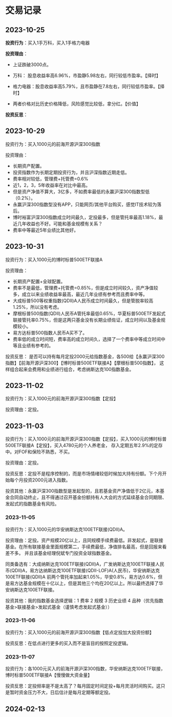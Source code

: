 # 交易记录

## 2023-10-25

**投资行为**：买入1手万科，买入1手格力电器

**投资理由**：

- 上证跌破3000点。

- 万科： 股息收益率高6.96%，市盈静5.98左右，同行较低市盈率。【择时】

- 格力电器：股息收益率高5.79%，且市盈静在7.8左右，同行较低市盈率。【择时】

- 两者价格对比历史价格降低，风险感觉比较低，拿分红。【价值】

**投资反思**：


## 2023-10-29

投资行为：买入1000元的前海开源沪深300指数

投资理由：

- 长期资产配置。
- 投资指数作为长期定期投资行为，并且沪深指数近期走低。
- 费率相对较低，管理费+托管费=0.6%
- 近1，2，3，5年收益率在对比中最高。
- 但是资产净值不算大，3亿多，不如费率最低的永赢沪深300指数型低（0.2%）。
- 永赢沪深300指数型没有APP，只能网页/其他平台购买，感觉IT技术较为落后。
- 博时裕富沪深300指数成立时间最久，定投最多，但是管托率最高1.18%，最近几年收益也不好。可能和基金规模有关系？
- 费率中等最近5年业绩比其他好。

## 2023-10-31

投资行为：买入1000元的博时标普500ETF联接A

投资理由：

- 长期资产配置+全球配置。
- 费率不是最低，管理费+托管费=0.85%，但是成立时间较久，资产净值较多，成立以来业绩收益率最高，最近几年业绩有参考而且费率中等。
- 大成标普500等权重指数(QDII)A人民币成立时间最久，但是管脱率较高1.25%，所以没有考虑。
- 摩根标普500指数(QDII)人民币A管托率最低0.65%，华夏标普500ETF发起式联接管托率0.75%，但是这两只基金没有长期业绩佐证，成立时间以及基金规模较小。
- 易方达标普500指数人民币A买不了。
- 费率低的成立时间短，费率高的成立时间久，选择了一个费率中等成立时间中等且业绩有参考的。

投资反思： 是否可以持有每月定投2000元给指数基金，各500给【永赢沪深300指数】【前海开源沪深300】【博时标普500ETF联接A】【摩根标普500指数】，
这样组合起来会费用和业绩进行组合，考虑纳斯达克100指数基金。


## 2023-11-02

投资行为：买入1000元的前海开源沪深300指数【定投】

投资理由：定投。

## 2023-11-03

投资行为：买入1000元的前海开源沪深300指数【定投】，买入1000元的博时标普500ETF联接A【定投】，买入4780元的个人养老金，
存入定期五年2.9%的定存中。对FOF和保险不熟悉，不买。

投资理由：定投。

投资反思：定投不是程序控制的，而是市场情绪较低时候加大持有份额。下个月开始每个月投资2000元进入指数。

投资其他：永赢沪深300指数型是发起型的，且若基金资产净值低于2亿元，本基金合同自动终止，且不得通过召开基金份额持有人大会的方式延续基金合同期限、发起式的指数基金有风险。

### 2023-11-05

投资行为：买入1000元的华安纳斯达克100ETF联接(QDII)A。

投资理由：定投。资产规模20亿以上，且同规模手续费最低。非发起式，是联接基金。在所有联接基金里面规模第二，手续费最低，净值排名最高，但是回报来看差不多。
并且该基金经理倪斌专门投资全球指数基金。

同类备选有：大成纳斯达克100ETF联接(QDII)A，广发纳斯达克100ETF联接人民币(QDII)A，易方达纳斯达克100ETF联接(QDII-LOF)A(人民币)，华安纳斯达克100ETF联接(QDII)A
前两个管托率加起来1.05%，华安0.8%，易方达0.6%，但是易方达基金规模在十亿以上，但是其他三个均在20亿以上。所以最终选择了华安纳斯达克100ETF联接。

投资其他：我的指数基金选择逻辑：1 费率 2 规模 3 历史业绩 4 品种（优先指数基金>联接基金>发起式基金（谨慎考虑发起式基金））

### 2023-11-06

投资行为：买入1000元的前海开源沪深300指数【低点定投加大投资份额】

投资反思：在低点进行更多的买入而不是盲目的按照定投逻辑。

### 2023-11-07

投资行为：各1000元买入的前海开源沪深300指数，华安纳斯达克100ETF联接，博时标普500ETF联接A【慢慢做大资金量】

投资反思：定投频率是不是太高了？每月固定时间定投+每月灵活时间购买。这只是暂时资金压力不大，日后估计是每月定期等额定投。


## 2024-02-13
